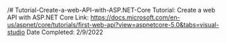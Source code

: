 /# Tutorial-Create-a-web-API-with-ASP.NET-Core
Tutorial: Create a web API with ASP.NET Core
Link: https://docs.microsoft.com/en-us/aspnet/core/tutorials/first-web-api?view=aspnetcore-5.0&tabs=visual-studio
Date Completed: 2/9/2022
